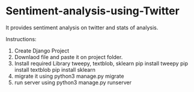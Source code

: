 # Sentiment-analysis-using-Twitter
It provides sentiment analysis on twitter and stats of analysis.

Instructions:
1. Create Django Project
2. Downlaod file and paste it on project folder.
3. Install required Library tweepy, textblob, sklearn
  pip install tweepy
  pip install textblob
  pip install sklearn
4. migrate it using
  python3 manage.py migrate
5. run server using
  python3 manage.py runserver
